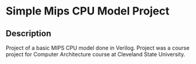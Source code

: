 # Simple Mips CPU Model Project

## Description

Project of a basic MIPS CPU model done in Verilog. Project was a course project for Computer Architecture course at Cleveland State University.
